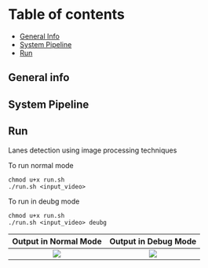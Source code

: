 # Table of contents
* [General Info](#general-info)
* [System Pipeline](#system-pipeline)
* [Run](#run)


## General info

## System Pipeline

## Run
Lanes detection using image processing techniques

To run normal mode
```
chmod u+x run.sh
./run.sh <input_video>
```

To run in deubg mode
```
chmod u+x run.sh
./run.sh <input_video> deubg
```

| Output in Normal Mode | Output in Debug Mode|
| :-----------------------------------------------------------: | :-------------------------------------------------: |
| <img src="./output_images/challenge_output.gif">| <img src="./output_images/challenge_output_debug.gif"> |


